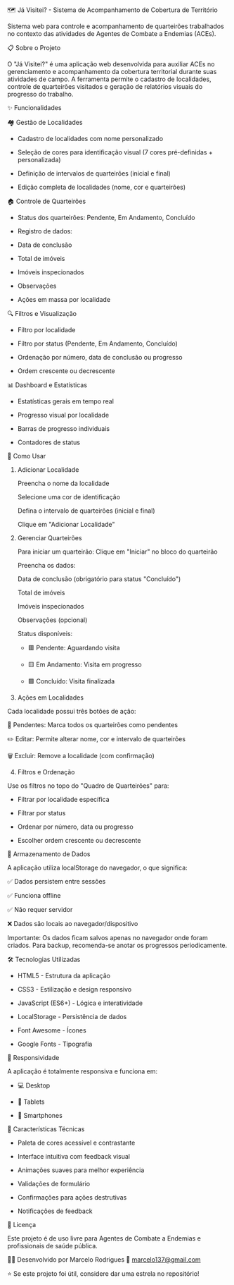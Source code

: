 🗺️ Já Visitei? - Sistema de Acompanhamento de Cobertura de Território

Sistema web para controle e acompanhamento de quarteirões trabalhados no contexto das atividades de Agentes de Combate a Endemias (ACEs).

📋 Sobre o Projeto

O "Já Visitei?" é uma aplicação web desenvolvida para auxiliar ACEs no gerenciamento e acompanhamento da cobertura territorial durante suas atividades de campo. A ferramenta permite o cadastro de localidades, controle de quarteirões visitados e geração de relatórios visuais do progresso do trabalho.

✨ Funcionalidades

🏘️ Gestão de Localidades

- Cadastro de localidades com nome personalizado

- Seleção de cores para identificação visual (7 cores pré-definidas + personalizada)

- Definição de intervalos de quarteirões (inicial e final)

- Edição completa de localidades (nome, cor e quarteirões)

🏠 Controle de Quarteirões

- Status dos quarteirões: Pendente, Em Andamento, Concluído

- Registro de dados:

- Data de conclusão

- Total de imóveis

- Imóveis inspecionados

- Observações

- Ações em massa por localidade

🔍 Filtros e Visualização

- Filtro por localidade

- Filtro por status (Pendente, Em Andamento, Concluído)

- Ordenação por número, data de conclusão ou progresso

- Ordem crescente ou decrescente

📊 Dashboard e Estatísticas

- Estatísticas gerais em tempo real

- Progresso visual por localidade

- Barras de progresso individuais

- Contadores de status

🚀 Como Usar
1. Adicionar Localidade

    Preencha o nome da localidade

    Selecione uma cor de identificação

    Defina o intervalo de quarteirões (inicial e final)

    Clique em "Adicionar Localidade"

2. Gerenciar Quarteirões

    Para iniciar um quarteirão: Clique em "Iniciar" no bloco do quarteirão

    Preencha os dados:

    Data de conclusão (obrigatório para status "Concluído")

    Total de imóveis

    Imóveis inspecionados

    Observações (opcional)

    Status disponíveis:

    - 🟥 Pendente: Aguardando visita

    - 🟨 Em Andamento: Visita em progresso

    - 🟩 Concluído: Visita finalizada

3. Ações em Localidades

Cada localidade possui três botões de ação:

🔄 Pendentes: Marca todos os quarteirões como pendentes

✏️ Editar: Permite alterar nome, cor e intervalo de quarteirões

🗑️ Excluir: Remove a localidade (com confirmação)

4. Filtros e Ordenação

Use os filtros no topo do "Quadro de Quarteirões" para:

- Filtrar por localidade específica

- Filtrar por status

- Ordenar por número, data ou progresso

- Escolher ordem crescente ou decrescente

💾 Armazenamento de Dados

A aplicação utiliza localStorage do navegador, o que significa:

✅ Dados persistem entre sessões

✅ Funciona offline

✅ Não requer servidor

❌ Dados são locais ao navegador/dispositivo

Importante: Os dados ficam salvos apenas no navegador onde foram criados. Para backup, recomenda-se anotar os progressos periodicamente.

🛠️ Tecnologias Utilizadas

- HTML5 - Estrutura da aplicação

- CSS3 - Estilização e design responsivo

- JavaScript (ES6+) - Lógica e interatividade

- LocalStorage - Persistência de dados

- Font Awesome - Ícones

- Google Fonts - Tipografia

📱 Responsividade

A aplicação é totalmente responsiva e funciona em:

- 💻 Desktop

- 📱 Tablets

- 📲 Smartphones

🎨 Características Técnicas

- Paleta de cores acessível e contrastante

- Interface intuitiva com feedback visual

- Animações suaves para melhor experiência

- Validações de formulário

- Confirmações para ações destrutivas

- Notificações de feedback

📄 Licença

Este projeto é de uso livre para Agentes de Combate a Endemias e profissionais de saúde pública.

👨‍💻 Desenvolvido por Marcelo Rodrigues 📧 marcelo137@gmail.com

⭐ Se este projeto foi útil, considere dar uma estrela no repositório!
